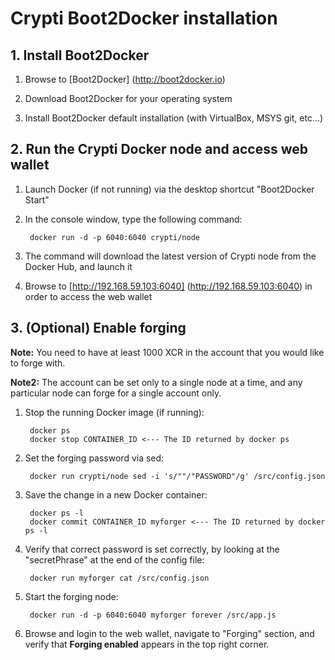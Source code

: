 # Crypti Boot2Docker installation

## 1. Install Boot2Docker

1. Browse to [Boot2Docker] (http://boot2docker.io)

2. Download Boot2Docker for your operating system

3. Install Boot2Docker default installation (with VirtualBox, MSYS git, etc...)


## 2. Run the Crypti Docker node and access web wallet

1. Launch Docker (if not running) via the desktop shortcut "Boot2Docker Start"

2. In the console window, type the following command:

        docker run -d -p 6040:6040 crypti/node
    
3. The command will download the latest version of Crypti node from the Docker Hub, and launch it

4. Browse to [http://192.168.59.103:6040] (http://192.168.59.103:6040) in order to access the web wallet


## 3. (Optional) Enable forging

**Note:** You need to have at least 1000 XCR in the account that you would like to forge with.

**Note2:** The account can be set only to a single node at a time, and any particular node can forge for a single account only.

1. Stop the running Docker image (if running):

        docker ps
        docker stop CONTAINER_ID <--- The ID returned by docker ps

2. Set the forging password via sed:

        docker run crypti/node sed -i 's/""/"PASSWORD"/g' /src/config.json
         
3. Save the change in a new Docker container:

        docker ps -l
        docker commit CONTAINER_ID myforger <--- The ID returned by docker ps -l

3. Verify that correct password is set correctly, by looking at the "secretPhrase" at the end of the config file:

        docker run myforger cat /src/config.json

4. Start the forging node:

        docker run -d -p 6040:6040 myforger forever /src/app.js

8. Browse and login to the web wallet, navigate to "Forging" section, and verify that **Forging enabled** appears
in the top right corner.